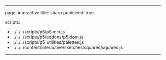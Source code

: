 
---
page: interactive
title: sharp
published: true

scripts:
  - ../../../scripts/p5/p5.min.js
  - ../../../scripts/p5/addons/p5.dom.js
  - ../../../scripts/p5_utilities/palettes.js
  - ../../../content/interactive/sketches/squares/squares.js
---

<div id="sketch" class="pl-5">
  <div id="squares-holder">
  </div>
</div>
